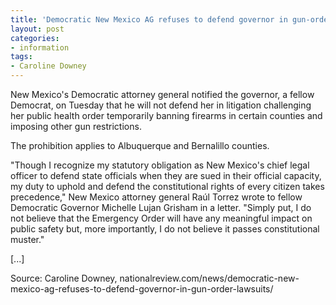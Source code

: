 ```yaml
---
title: 'Democratic New Mexico AG refuses to defend governor in gun-order lawsuits'
layout: post
categories:
- information
tags:
- Caroline Downey
---
```


New Mexico's Democratic attorney general notified the governor, a fellow Democrat, on Tuesday that he will not defend her in litigation challenging her public health order temporarily banning firearms in certain counties and imposing other gun restrictions.

The prohibition applies to Albuquerque and Bernalillo counties.

"Though I recognize my statutory obligation as New Mexico's chief legal officer to defend state officials when they are sued in their official capacity, my duty to uphold and defend the constitutional rights of every citizen takes precedence," New Mexico attorney general Raúl Torrez wrote to fellow Democratic Governor Michelle Lujan Grisham in a letter. "Simply put, I do not believe that the Emergency Order will have any meaningful impact on public safety but, more importantly, I do not believe it passes constitutional muster."

[...]

Source: Caroline Downey, nationalreview.com/news/democratic-new-mexico-ag-refuses-to-defend-governor-in-gun-order-lawsuits/
